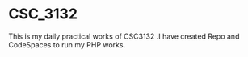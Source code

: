 # CSC_3132
This is my daily practical works of CSC3132 .I have created Repo and CodeSpaces to run my PHP works.
